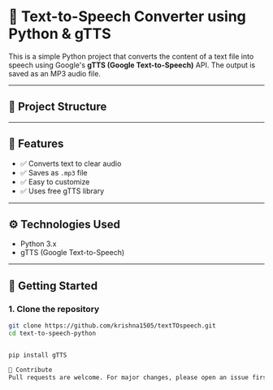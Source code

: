 # 🎤 Text-to-Speech Converter using Python & gTTS

This is a simple Python project that converts the content of a text file into speech using Google's **gTTS (Google Text-to-Speech)** API. The output is saved as an MP3 audio file.

---

## 📁 Project Structure


---

## 📄 Features

- ✅ Converts text to clear audio
- ✅ Saves as `.mp3` file
- ✅ Easy to customize
- ✅ Uses free gTTS library

---

## ⚙️ Technologies Used

- Python 3.x
- gTTS (Google Text-to-Speech)

---

## 🚀 Getting Started

### 1. Clone the repository

```bash
git clone https://github.com/krishna1505/textTOspeech.git
cd text-to-speech-python


pip install gTTS

🙌 Contribute
Pull requests are welcome. For major changes, please open an issue first to discuss what you would like to change.
